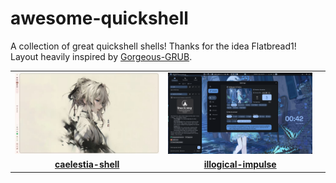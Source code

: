 # awesome-quickshell
A collection of great quickshell shells! Thanks for the idea Flatbread1! Layout heavily inspired by [Gorgeous-GRUB](https://github.com/Jacksaur/Gorgeous-GRUB/).

|    |    |    |
|:-------:|:-------:|:---------:|
|<img src="/assets/caelestia.jpg" width=247>|<img src="/assets/illogical-impulse.png" width=247>|    |
|**[caelestia-shell](https://github.com/caelestia-dots/shell)**|**[illogical-impulse](https://github.com/end-4/dots-hyprland)**|    |
